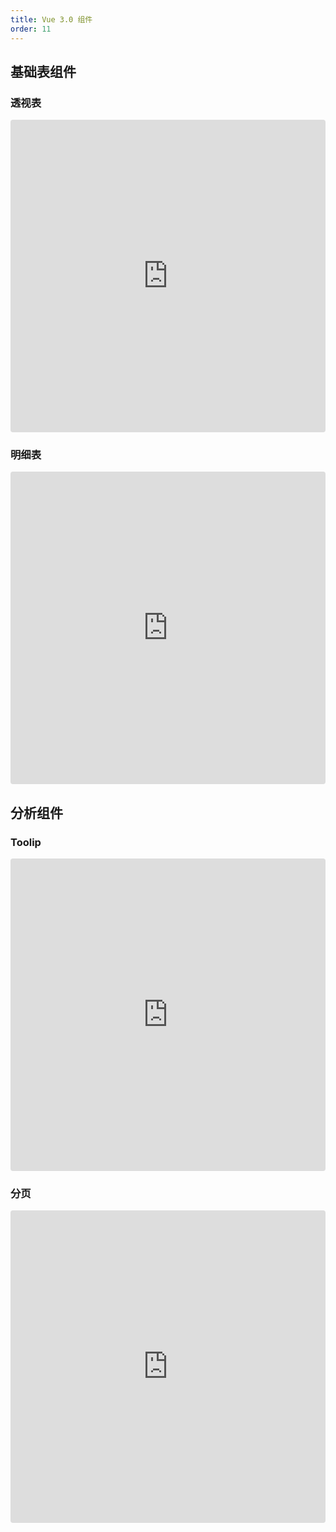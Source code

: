 ```yaml
---
title: Vue 3.0 组件
order: 11
---
```


## 基础表组件

### 透视表

<iframe src="https://codesandbox.io/embed/s2-vue-pivot-hwg64q?fontsize=14&hidenavigation=1&theme=dark"
     style="width:100%; height:500px; border:0; border-radius: 4px; overflow:hidden;"
     title="s2-vue-pivot"
     allow="accelerometer; ambient-light-sensor; camera; encrypted-media; geolocation; gyroscope; hid; microphone; midi; payment; usb; vr; xr-spatial-tracking"
     sandbox="allow-forms allow-modals allow-popups allow-presentation allow-same-origin allow-scripts"
   ></iframe>

### 明细表

<iframe src="https://codesandbox.io/embed/s2-vue-table-ypfw29?fontsize=14&hidenavigation=1&theme=dark"
     style="width:100%; height:500px; border:0; border-radius: 4px; overflow:hidden;"
     title="s2-vue-table"
     allow="accelerometer; ambient-light-sensor; camera; encrypted-media; geolocation; gyroscope; hid; microphone; midi; payment; usb; vr; xr-spatial-tracking"
     sandbox="allow-forms allow-modals allow-popups allow-presentation allow-same-origin allow-scripts"
   ></iframe>

## 分析组件

### Toolip

<iframe src="https://codesandbox.io/embed/s2-vue-tootlip-fpp7uf?fontsize=14&hidenavigation=1&theme=dark"
     style="width:100%; height:500px; border:0; border-radius: 4px; overflow:hidden;"
     title="s2-vue-tootlip"
     allow="accelerometer; ambient-light-sensor; camera; encrypted-media; geolocation; gyroscope; hid; microphone; midi; payment; usb; vr; xr-spatial-tracking"
     sandbox="allow-forms allow-modals allow-popups allow-presentation allow-same-origin allow-scripts"
   ></iframe>

### 分页

<iframe src="https://codesandbox.io/embed/ecstatic-sky-c87l7g?fontsize=14&hidenavigation=1&theme=dark"
     style="width:100%; height:500px; border:0; border-radius: 4px; overflow:hidden;"
     title="ecstatic-sky-c87l7g"
     allow="accelerometer; ambient-light-sensor; camera; encrypted-media; geolocation; gyroscope; hid; microphone; midi; payment; usb; vr; xr-spatial-tracking"
     sandbox="allow-forms allow-modals allow-popups allow-presentation allow-same-origin allow-scripts"
   ></iframe>
